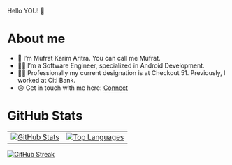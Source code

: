 Hello YOU! 👋 

# About me
- 👀 I’m Mufrat Karim Aritra. You can call me Mufrat. 
- 🧑‍💻 I’m a Software Engineer, specialized in Android Development. 
- ✍🏽 Professionally my current designation is at Checkout 51. Previously, I worked at Citi Bank. 
- 😔 Get in touch with me here: [Connect](https://www.linkedin.com/in/mufrat-karim-aritra/) 

# GitHub Stats

<table>
  <tr>
    <td>
      <a href="https://github.com/anuraghazra/github-readme-stats">
        <img src="https://github-readme-stats.vercel.app/api?username=mufratkarim&theme=gruvbox_light&show_icons=true&hide=contribs,issues,prs&show=prs_merged_percentage" alt="GitHub Stats" />
      </a>
    </td>
    <td>
      <a href="https://github.com/anuraghazra/github-readme-stats">
        <img src="https://github-readme-stats.vercel.app/api/top-langs/?username=mufratkarim&layout=pie&hide=css,scss,html&theme=solarized-light" alt="Top Languages" />
      </a>
    </td>
  </tr>
</table>

[![GitHub Streak](https://github-readme-streak-stats.herokuapp.com/?user=mufratkarim&theme=ayu-light)](https://git.io/streak-stats)

<!---
mufratkarim/mufratkarim is a ✨ special ✨ repository because its `README.md` (this file) appears on your GitHub profile.
You can click the Preview link to take a look at your changes.
--->
